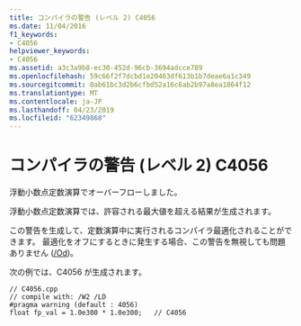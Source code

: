 ```yaml
---
title: コンパイラの警告 (レベル 2) C4056
ms.date: 11/04/2016
f1_keywords:
- C4056
helpviewer_keywords:
- C4056
ms.assetid: a3c3a9b8-ec30-452d-96cb-3694adcce789
ms.openlocfilehash: 59c66f2f7dcbd1e20463df613b1b7deae6a1c349
ms.sourcegitcommit: 0ab61bc3d2b6cfbd52a16c6ab2b97a8ea1864f12
ms.translationtype: MT
ms.contentlocale: ja-JP
ms.lasthandoff: 04/23/2019
ms.locfileid: "62349868"
---
```

# <a name="compiler-warning-level-2-c4056"></a>コンパイラの警告 (レベル 2) C4056

浮動小数点定数演算でオーバーフローしました。

浮動小数点定数演算では、許容される最大値を超える結果が生成されます。

この警告を生成して、定数演算中に実行されるコンパイラ最適化されることができます。 最適化をオフにするときに発生する場合、この警告を無視しても問題ありません ([/Od](../../build/reference/od-disable-debug.md))。

次の例では、C4056 が生成されます。

```
// C4056.cpp
// compile with: /W2 /LD
#pragma warning (default : 4056)
float fp_val = 1.0e300 * 1.0e300;   // C4056
```